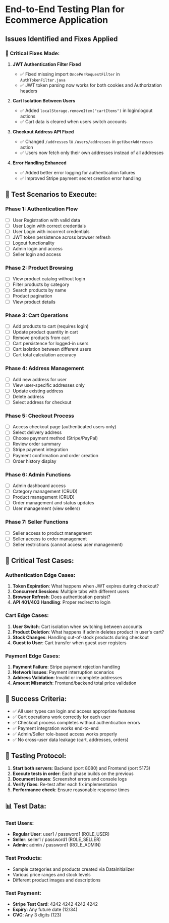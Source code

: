 # End-to-End Testing Plan for Ecommerce Application

## Issues Identified and Fixes Applied

### 🔧 **Critical Fixes Made:**

1. **JWT Authentication Filter Fixed**
   - ✅ Fixed missing import `OncePerRequestFilter` in `AuthTokenFilter.java`
   - ✅ JWT token parsing now works for both cookies and Authorization headers

2. **Cart Isolation Between Users**
   - ✅ Added `localStorage.removeItem("cartItems")` in login/logout actions
   - ✅ Cart data is cleared when users switch accounts

3. **Checkout Address API Fixed**
   - ✅ Changed `/addresses` to `/users/addresses` in `getUserAddresses` action
   - ✅ Users now fetch only their own addresses instead of all addresses

4. **Error Handling Enhanced**
   - ✅ Added better error logging for authentication failures
   - ✅ Improved Stripe payment secret creation error handling

## 🧪 **Test Scenarios to Execute:**

### **Phase 1: Authentication Flow**
- [ ] User Registration with valid data
- [ ] User Login with correct credentials  
- [ ] User Login with incorrect credentials
- [ ] JWT token persistence across browser refresh
- [ ] Logout functionality
- [ ] Admin login and access
- [ ] Seller login and access

### **Phase 2: Product Browsing**
- [ ] View product catalog without login
- [ ] Filter products by category
- [ ] Search products by name
- [ ] Product pagination
- [ ] View product details

### **Phase 3: Cart Operations**
- [ ] Add products to cart (requires login)
- [ ] Update product quantity in cart
- [ ] Remove products from cart
- [ ] Cart persistence for logged-in users
- [ ] Cart isolation between different users
- [ ] Cart total calculation accuracy

### **Phase 4: Address Management**
- [ ] Add new address for user
- [ ] View user-specific addresses only
- [ ] Update existing address
- [ ] Delete address
- [ ] Select address for checkout

### **Phase 5: Checkout Process**
- [ ] Access checkout page (authenticated users only)
- [ ] Select delivery address
- [ ] Choose payment method (Stripe/PayPal)
- [ ] Review order summary
- [ ] Stripe payment integration
- [ ] Payment confirmation and order creation
- [ ] Order history display

### **Phase 6: Admin Functions**
- [ ] Admin dashboard access
- [ ] Category management (CRUD)
- [ ] Product management (CRUD)
- [ ] Order management and status updates
- [ ] User management (view sellers)

### **Phase 7: Seller Functions**
- [ ] Seller access to product management
- [ ] Seller access to order management
- [ ] Seller restrictions (cannot access user management)

## 🚨 **Critical Test Cases:**

### **Authentication Edge Cases:**
1. **Token Expiration**: What happens when JWT expires during checkout?
2. **Concurrent Sessions**: Multiple tabs with different users
3. **Browser Refresh**: Does authentication persist?
4. **API 401/403 Handling**: Proper redirect to login

### **Cart Edge Cases:**
1. **User Switch**: Cart isolation when switching between accounts
2. **Product Deletion**: What happens if admin deletes product in user's cart?
3. **Stock Changes**: Handling out-of-stock products during checkout
4. **Guest to User**: Cart transfer when guest user registers

### **Payment Edge Cases:**
1. **Payment Failure**: Stripe payment rejection handling
2. **Network Issues**: Payment interruption scenarios
3. **Address Validation**: Invalid or incomplete addresses
4. **Amount Mismatch**: Frontend/backend total price validation

## 🎯 **Success Criteria:**

- ✅ All user types can login and access appropriate features
- ✅ Cart operations work correctly for each user
- ✅ Checkout process completes without authentication errors
- ✅ Payment integration works end-to-end
- ✅ Admin/Seller role-based access works properly
- ✅ No cross-user data leakage (cart, addresses, orders)

## 🔄 **Testing Protocol:**

1. **Start both servers**: Backend (port 8080) and Frontend (port 5173)
2. **Execute tests in order**: Each phase builds on the previous
3. **Document issues**: Screenshot errors and console logs
4. **Verify fixes**: Re-test after each fix implementation
5. **Performance check**: Ensure reasonable response times

## 📊 **Test Data:**

### **Test Users:**
- **Regular User**: user1 / password1 (ROLE_USER)
- **Seller**: seller1 / password1 (ROLE_SELLER)  
- **Admin**: admin / password1 (ROLE_ADMIN)

### **Test Products:**
- Sample categories and products created via DataInitializer
- Various price ranges and stock levels
- Different product images and descriptions

### **Test Payment:**
- **Stripe Test Card**: 4242 4242 4242 4242
- **Expiry**: Any future date (12/34)
- **CVC**: Any 3 digits (123)
